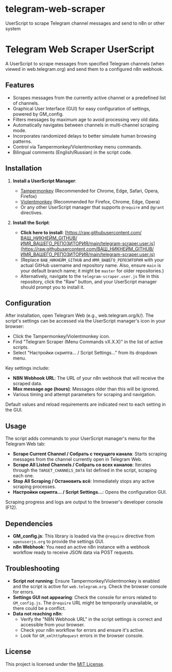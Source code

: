 # telegram-web-scraper
UserScript to scrape Telegram channel messages and send to n8n or other system
# Telegram Web Scraper UserScript

A UserScript to scrape messages from specified Telegram channels (when viewed in web.telegram.org) and send them to a configured n8n webhook.

## Features

*   Scrapes messages from the currently active channel or a predefined list of channels.
*   Graphical User Interface (GUI) for easy configuration of settings, powered by GM_config.
*   Filters messages by maximum age to avoid processing very old data.
*   Automatically navigates between channels in multi-channel scraping mode.
*   Incorporates randomized delays to better simulate human browsing patterns.
*   Control via Tampermonkey/Violentmonkey menu commands.
*   Bilingual comments (English/Russian) in the script code.

## Installation

1.  **Install a UserScript Manager**:
    *   [Tampermonkey](https://www.tampermonkey.net/) (Recommended for Chrome, Edge, Safari, Opera, Firefox)
    *   [Violentmonkey](https://violentmonkey.github.io/) (Recommended for Firefox, Chrome, Edge, Opera)
    *   Or any other UserScript manager that supports `@require` and `@grant` directives.

2.  **Install the Script**:
    *   **Click here to install**: [https://raw.githubusercontent.com/ВАШ_НИКНЕЙМ_GITHUB/ИМЯ_ВАШЕГО_РЕПОЗИТОРИЯ/main/telegram-scraper.user.js](https://raw.githubusercontent.com/ВАШ_НИКНЕЙМ_GITHUB/ИМЯ_ВАШЕГО_РЕПОЗИТОРИЯ/main/telegram-scraper.user.js)
    *   (Replace `ВАШ_НИКНЕЙМ_GITHUB` and `ИМЯ_ВАШЕГО_РЕПОЗИТОРИЯ` with your actual GitHub username and repository name. Also, ensure `main` is your default branch name; it might be `master` for older repositories.)
    *   Alternatively, navigate to the `telegram-scraper.user.js` file in this repository, click the "Raw" button, and your UserScript manager should prompt you to install it.

## Configuration

After installation, open Telegram Web (e.g., web.telegram.org/k/). The script's settings can be accessed via the UserScript manager's icon in your browser:

*   Click the Tampermonkey/Violentmonkey icon.
*   Find "Telegram Scraper (Menu Commands vX.X.X)" in the list of active scripts.
*   Select "Настройки скрипта... / Script Settings..." from its dropdown menu.

Key settings include:
*   **N8N Webhook URL**: The URL of your n8n webhook that will receive the scraped data.
*   **Max message age (hours)**: Messages older than this will be ignored.
*   Various timing and attempt parameters for scraping and navigation.

Default values and reload requirements are indicated next to each setting in the GUI.

## Usage

The script adds commands to your UserScript manager's menu for the Telegram Web tab:

*   **Scrape Current Channel / Собрать с текущего канала**: Starts scraping messages from the channel currently open in Telegram Web.
*   **Scrape All Listed Channels / Собрать со всех каналов**: Iterates through the `TARGET_CHANNELS_DATA` list defined in the script, scraping each one.
*   **Stop All Scraping / Остановить всё**: Immediately stops any active scraping processes.
*   **Настройки скрипта... / Script Settings...**: Opens the configuration GUI.

Scraping progress and logs are output to the browser's developer console (F12).

## Dependencies

*   **GM_config.js**: This library is loaded via the `@require` directive from `openuserjs.org` to provide the settings GUI.
*   **n8n Webhook**: You need an active n8n instance with a webhook workflow ready to receive JSON data via POST requests.

## Troubleshooting

*   **Script not running**: Ensure Tampermonkey/Violentmonkey is enabled and the script is active for `web.telegram.org`. Check the browser console for errors.
*   **Settings GUI not appearing**: Check the console for errors related to `GM_config.js`. The `@require` URL might be temporarily unavailable, or there could be a conflict.
*   **Data not reaching n8n**:
    *   Verify the "N8N Webhook URL" in the script settings is correct and accessible from your browser.
    *   Check your n8n workflow for errors and ensure it's active.
    *   Look for `GM_xmlhttpRequest` errors in the browser console.

## License

This project is licensed under the [MIT License](LICENSE).
